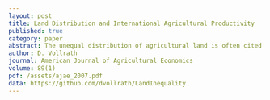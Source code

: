 ```yaml
---
layout: post
title: Land Distribution and International Agricultural Productivity
published: true
category: paper
abstract: The unequal distribution of agricultural land is often cited as a source of inefficiency in agriculture. Previous cross-country studies of agricultural productivity differences, though, have not considered land inequality. This article addresses this issue by using cross-country data on inequality in operational holdings of agricultural land from Deininger and Squire (1998) . In an estimation of an agricultural production function, the Gini coefficient for land holdings is found to have a significant negative relationship with productivity. This is consistent with the existence of heterogeneity in productivity by farm size within countries. A one standard deviation drop in the Gini coefficient implies an increase in productivity of 8.5\%
author: D. Vollrath
journal: American Journal of Agricultural Economics
volume: 89(1)
pdf: /assets/ajae_2007.pdf
data: https://github.com/dvollrath/LandInequality
---
```

